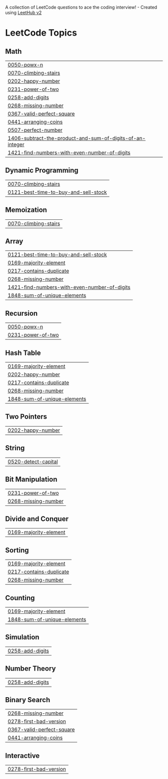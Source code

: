 A collection of LeetCode questions to ace the coding interview! - Created using [LeetHub v2](https://github.com/arunbhardwaj/LeetHub-2.0)
<!---LeetCode Topics Start-->
# LeetCode Topics
## Math
|  |
| ------- |
| [0050-powx-n](https://github.com/sawarn24/LEETCODE-questions/tree/master/0050-powx-n) |
| [0070-climbing-stairs](https://github.com/sawarn24/LEETCODE-questions/tree/master/0070-climbing-stairs) |
| [0202-happy-number](https://github.com/sawarn24/LEETCODE-questions/tree/master/0202-happy-number) |
| [0231-power-of-two](https://github.com/sawarn24/LEETCODE-questions/tree/master/0231-power-of-two) |
| [0258-add-digits](https://github.com/sawarn24/LEETCODE-questions/tree/master/0258-add-digits) |
| [0268-missing-number](https://github.com/sawarn24/LEETCODE-questions/tree/master/0268-missing-number) |
| [0367-valid-perfect-square](https://github.com/sawarn24/LEETCODE-questions/tree/master/0367-valid-perfect-square) |
| [0441-arranging-coins](https://github.com/sawarn24/LEETCODE-questions/tree/master/0441-arranging-coins) |
| [0507-perfect-number](https://github.com/sawarn24/LEETCODE-questions/tree/master/0507-perfect-number) |
| [1406-subtract-the-product-and-sum-of-digits-of-an-integer](https://github.com/sawarn24/LEETCODE-questions/tree/master/1406-subtract-the-product-and-sum-of-digits-of-an-integer) |
| [1421-find-numbers-with-even-number-of-digits](https://github.com/sawarn24/LEETCODE-questions/tree/master/1421-find-numbers-with-even-number-of-digits) |
## Dynamic Programming
|  |
| ------- |
| [0070-climbing-stairs](https://github.com/sawarn24/LEETCODE-questions/tree/master/0070-climbing-stairs) |
| [0121-best-time-to-buy-and-sell-stock](https://github.com/sawarn24/LEETCODE-questions/tree/master/0121-best-time-to-buy-and-sell-stock) |
## Memoization
|  |
| ------- |
| [0070-climbing-stairs](https://github.com/sawarn24/LEETCODE-questions/tree/master/0070-climbing-stairs) |
## Array
|  |
| ------- |
| [0121-best-time-to-buy-and-sell-stock](https://github.com/sawarn24/LEETCODE-questions/tree/master/0121-best-time-to-buy-and-sell-stock) |
| [0169-majority-element](https://github.com/sawarn24/LEETCODE-questions/tree/master/0169-majority-element) |
| [0217-contains-duplicate](https://github.com/sawarn24/LEETCODE-questions/tree/master/0217-contains-duplicate) |
| [0268-missing-number](https://github.com/sawarn24/LEETCODE-questions/tree/master/0268-missing-number) |
| [1421-find-numbers-with-even-number-of-digits](https://github.com/sawarn24/LEETCODE-questions/tree/master/1421-find-numbers-with-even-number-of-digits) |
| [1848-sum-of-unique-elements](https://github.com/sawarn24/LEETCODE-questions/tree/master/1848-sum-of-unique-elements) |
## Recursion
|  |
| ------- |
| [0050-powx-n](https://github.com/sawarn24/LEETCODE-questions/tree/master/0050-powx-n) |
| [0231-power-of-two](https://github.com/sawarn24/LEETCODE-questions/tree/master/0231-power-of-two) |
## Hash Table
|  |
| ------- |
| [0169-majority-element](https://github.com/sawarn24/LEETCODE-questions/tree/master/0169-majority-element) |
| [0202-happy-number](https://github.com/sawarn24/LEETCODE-questions/tree/master/0202-happy-number) |
| [0217-contains-duplicate](https://github.com/sawarn24/LEETCODE-questions/tree/master/0217-contains-duplicate) |
| [0268-missing-number](https://github.com/sawarn24/LEETCODE-questions/tree/master/0268-missing-number) |
| [1848-sum-of-unique-elements](https://github.com/sawarn24/LEETCODE-questions/tree/master/1848-sum-of-unique-elements) |
## Two Pointers
|  |
| ------- |
| [0202-happy-number](https://github.com/sawarn24/LEETCODE-questions/tree/master/0202-happy-number) |
## String
|  |
| ------- |
| [0520-detect-capital](https://github.com/sawarn24/LEETCODE-questions/tree/master/0520-detect-capital) |
## Bit Manipulation
|  |
| ------- |
| [0231-power-of-two](https://github.com/sawarn24/LEETCODE-questions/tree/master/0231-power-of-two) |
| [0268-missing-number](https://github.com/sawarn24/LEETCODE-questions/tree/master/0268-missing-number) |
## Divide and Conquer
|  |
| ------- |
| [0169-majority-element](https://github.com/sawarn24/LEETCODE-questions/tree/master/0169-majority-element) |
## Sorting
|  |
| ------- |
| [0169-majority-element](https://github.com/sawarn24/LEETCODE-questions/tree/master/0169-majority-element) |
| [0217-contains-duplicate](https://github.com/sawarn24/LEETCODE-questions/tree/master/0217-contains-duplicate) |
| [0268-missing-number](https://github.com/sawarn24/LEETCODE-questions/tree/master/0268-missing-number) |
## Counting
|  |
| ------- |
| [0169-majority-element](https://github.com/sawarn24/LEETCODE-questions/tree/master/0169-majority-element) |
| [1848-sum-of-unique-elements](https://github.com/sawarn24/LEETCODE-questions/tree/master/1848-sum-of-unique-elements) |
## Simulation
|  |
| ------- |
| [0258-add-digits](https://github.com/sawarn24/LEETCODE-questions/tree/master/0258-add-digits) |
## Number Theory
|  |
| ------- |
| [0258-add-digits](https://github.com/sawarn24/LEETCODE-questions/tree/master/0258-add-digits) |
## Binary Search
|  |
| ------- |
| [0268-missing-number](https://github.com/sawarn24/LEETCODE-questions/tree/master/0268-missing-number) |
| [0278-first-bad-version](https://github.com/sawarn24/LEETCODE-questions/tree/master/0278-first-bad-version) |
| [0367-valid-perfect-square](https://github.com/sawarn24/LEETCODE-questions/tree/master/0367-valid-perfect-square) |
| [0441-arranging-coins](https://github.com/sawarn24/LEETCODE-questions/tree/master/0441-arranging-coins) |
## Interactive
|  |
| ------- |
| [0278-first-bad-version](https://github.com/sawarn24/LEETCODE-questions/tree/master/0278-first-bad-version) |
<!---LeetCode Topics End-->